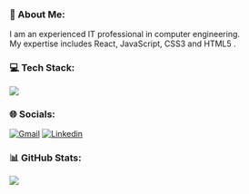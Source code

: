 ### 💫 About Me:
I am an experienced IT professional in computer engineering. <br>My expertise includes React, JavaScript, CSS3 and HTML5 .

### 💻 Tech Stack:
<img src="https://skillicons.dev/icons?i=react,redux,js,css,tailwind,html,git,github,figma&theme=light&perline=3" />

### 🌐 Socials: 
<a href="s.nourollahii@gmail.com"><img src="https://camo.githubusercontent.com/40aa80caa5e0fb185ee2ff0983f4d477aae070553a0acf519814b82f7ea757f9/68747470733a2f2f696d672e736869656c64732e696f2f62616467652f476d61696c2d4541343333353f6c6f676f3d476d61696c266c6f676f436f6c6f723d7768697465267374796c653d666f722d7468652d6261646765" alt="Gmail" data-canonical-src="https://img.shields.io/badge/Gmail-EA4335?logo=Gmail&amp;logoColor=white&amp;style=for-the-badge" style="max-width: 100%;"></a>
<a href="https://www.linkedin.com/in/soudabeh-noorollahi/" rel="nofollow"><img src="https://camo.githubusercontent.com/6fd909623127cfbe2cafae16e87a52f0d6f1eb032e1f9c697e53d5a02800cb75/68747470733a2f2f696d672e736869656c64732e696f2f62616467652f4c696e6b6564496e2d3041363643323f6c6f676f3d4c696e6b6564696e266c6f676f436f6c6f723d7768697465267374796c653d666f722d7468652d6261646765" alt="Linkedin" data-canonical-src="https://img.shields.io/badge/LinkedIn-0A66C2?logo=Linkedin&amp;logoColor=white&amp;style=for-the-badge" style="max-width: 100%;"></a>


### 📊 GitHub Stats:
![](https://github-readme-stats.vercel.app/api/top-langs/?username=Soudabeh-Noorollahi&theme=dark&hide_border=true&include_all_commits=false&count_private=false&layout=compact)

<!-- Proudly created with GPRM ( https://gprm.itsvg.in ) -->




<!--
**Soudabeh-Noorollahi/Soudabeh-Noorollahi** is a ✨ _special_ ✨ repository because its `README.md` (this file) appears on your GitHub profile.

Here are some ideas to get you started:

- 🔭 I’m currently working on ...
- 🌱 I’m currently learning ...
- 👯 I’m looking to collaborate on ...
- 🤔 I’m looking for help with ...
- 💬 Ask me about ...
- 📫 How to reach me: ...
- 😄 Pronouns: ...
- ⚡ Fun fact: ...
-->
